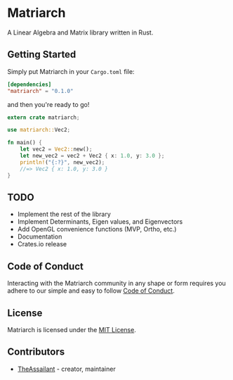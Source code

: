 # Matriarch
A Linear Algebra and Matrix library written in Rust.

## Getting Started

Simply put Matriarch in your `Cargo.toml` file:

```toml
[dependencies]
"matriarch" = "0.1.0"
```

and then you're ready to go!

```rust
extern crate matriarch;

use matriarch::Vec2;

fn main() {
    let vec2 = Vec2::new();
    let new_vec2 = vec2 + Vec2 { x: 1.0, y: 3.0 };
    println!("{:?}", new_vec2);
    //=> Vec2 { x: 1.0, y: 3.0 }
}
```

## TODO

* Implement the rest of the library
* Implement Determinants, Eigen values, and Eigenvectors
* Add OpenGL convenience functions (MVP, Ortho, etc.)
* Documentation
* Crates.io release

## Code of Conduct

Interacting with the Matriarch community in any shape or form requires you adhere to our simple and easy to follow [Code of Conduct](https://github.com/theassailant/matriarch/blob/master/CODE_OF_CONDUCT.md).

## License

Matriarch is licensed under the [MIT License](https://opensource.org/licenses/MIT).

## Contributors

- [TheAssailant](https://github.com/TheAssailant) - creator, maintainer
